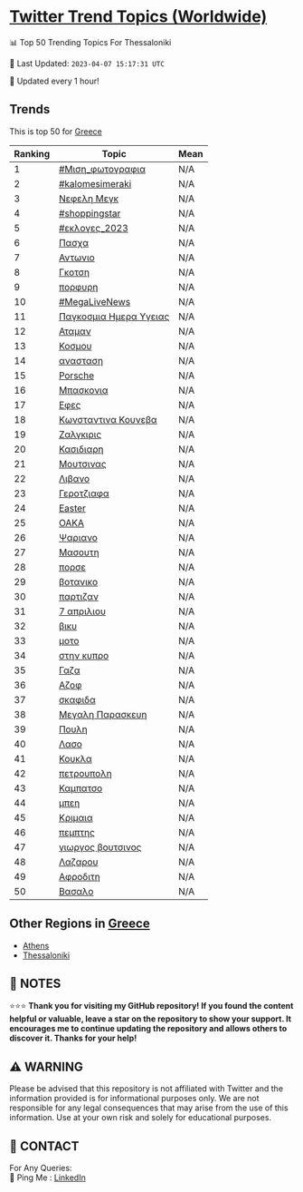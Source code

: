 [Twitter Trend Topics (Worldwide)](https://github.com/ErcinDedeoglu/Twitter-Trend-Topics)
==========


📊 Top 50 Trending Topics For Thessaloniki

📆 Last Updated: `2023-04-07 15:17:31 UTC`

🔧 Updated every 1 hour!


## Trends

This is top 50 for [Greece](</Greece>)

| Ranking | Topic | Mean |
| ------- | ------------ | ------------ |
| 1 | [#Μιση_φωτογραφια](http://twitter.com/search?q=%23%ce%9c%ce%b9%cf%83%ce%b7_%cf%86%cf%89%cf%84%ce%bf%ce%b3%cf%81%ce%b1%cf%86%ce%b9%ce%b1) | N/A |
| 2 | [#kalomesimeraki](http://twitter.com/search?q=%23kalomesimeraki) | N/A |
| 3 | [Νεφελη Μεγκ](http://twitter.com/search?q=%ce%9d%ce%b5%cf%86%ce%b5%ce%bb%ce%b7+%ce%9c%ce%b5%ce%b3%ce%ba) | N/A |
| 4 | [#shoppingstar](http://twitter.com/search?q=%23shoppingstar) | N/A |
| 5 | [#εκλογες_2023](http://twitter.com/search?q=%23%ce%b5%ce%ba%ce%bb%ce%bf%ce%b3%ce%b5%cf%82_2023) | N/A |
| 6 | [Πασχα](http://twitter.com/search?q=%ce%a0%ce%b1%cf%83%cf%87%ce%b1) | N/A |
| 7 | [Αντωνιο](http://twitter.com/search?q=%ce%91%ce%bd%cf%84%cf%89%ce%bd%ce%b9%ce%bf) | N/A |
| 8 | [Γκοτση](http://twitter.com/search?q=%ce%93%ce%ba%ce%bf%cf%84%cf%83%ce%b7) | N/A |
| 9 | [πορφυρη](http://twitter.com/search?q=%cf%80%ce%bf%cf%81%cf%86%cf%85%cf%81%ce%b7) | N/A |
| 10 | [#MegaLiveNews](http://twitter.com/search?q=%23MegaLiveNews) | N/A |
| 11 | [Παγκοσμια Ημερα Υγειας](http://twitter.com/search?q=%ce%a0%ce%b1%ce%b3%ce%ba%ce%bf%cf%83%ce%bc%ce%b9%ce%b1+%ce%97%ce%bc%ce%b5%cf%81%ce%b1+%ce%a5%ce%b3%ce%b5%ce%b9%ce%b1%cf%82) | N/A |
| 12 | [Αταμαν](http://twitter.com/search?q=%ce%91%cf%84%ce%b1%ce%bc%ce%b1%ce%bd) | N/A |
| 13 | [Κοσμου](http://twitter.com/search?q=%ce%9a%ce%bf%cf%83%ce%bc%ce%bf%cf%85) | N/A |
| 14 | [ανασταση](http://twitter.com/search?q=%ce%b1%ce%bd%ce%b1%cf%83%cf%84%ce%b1%cf%83%ce%b7) | N/A |
| 15 | [Porsche](http://twitter.com/search?q=Porsche) | N/A |
| 16 | [Μπασκονια](http://twitter.com/search?q=%ce%9c%cf%80%ce%b1%cf%83%ce%ba%ce%bf%ce%bd%ce%b9%ce%b1) | N/A |
| 17 | [Εφες](http://twitter.com/search?q=%ce%95%cf%86%ce%b5%cf%82) | N/A |
| 18 | [Κωνσταντινα Κουνεβα](http://twitter.com/search?q=%ce%9a%cf%89%ce%bd%cf%83%cf%84%ce%b1%ce%bd%cf%84%ce%b9%ce%bd%ce%b1+%ce%9a%ce%bf%cf%85%ce%bd%ce%b5%ce%b2%ce%b1) | N/A |
| 19 | [Ζαλγκιρις](http://twitter.com/search?q=%ce%96%ce%b1%ce%bb%ce%b3%ce%ba%ce%b9%cf%81%ce%b9%cf%82) | N/A |
| 20 | [Κασιδιαρη](http://twitter.com/search?q=%ce%9a%ce%b1%cf%83%ce%b9%ce%b4%ce%b9%ce%b1%cf%81%ce%b7) | N/A |
| 21 | [Μουτσινας](http://twitter.com/search?q=%ce%9c%ce%bf%cf%85%cf%84%cf%83%ce%b9%ce%bd%ce%b1%cf%82) | N/A |
| 22 | [Λιβανο](http://twitter.com/search?q=%ce%9b%ce%b9%ce%b2%ce%b1%ce%bd%ce%bf) | N/A |
| 23 | [Γεροτζιαφα](http://twitter.com/search?q=%ce%93%ce%b5%cf%81%ce%bf%cf%84%ce%b6%ce%b9%ce%b1%cf%86%ce%b1) | N/A |
| 24 | [Easter](http://twitter.com/search?q=Easter) | N/A |
| 25 | [ΟΑΚΑ](http://twitter.com/search?q=%ce%9f%ce%91%ce%9a%ce%91) | N/A |
| 26 | [Ψαριανο](http://twitter.com/search?q=%ce%a8%ce%b1%cf%81%ce%b9%ce%b1%ce%bd%ce%bf) | N/A |
| 27 | [Μασουτη](http://twitter.com/search?q=%ce%9c%ce%b1%cf%83%ce%bf%cf%85%cf%84%ce%b7) | N/A |
| 28 | [πορσε](http://twitter.com/search?q=%cf%80%ce%bf%cf%81%cf%83%ce%b5) | N/A |
| 29 | [βοτανικο](http://twitter.com/search?q=%ce%b2%ce%bf%cf%84%ce%b1%ce%bd%ce%b9%ce%ba%ce%bf) | N/A |
| 30 | [παρτιζαν](http://twitter.com/search?q=%cf%80%ce%b1%cf%81%cf%84%ce%b9%ce%b6%ce%b1%ce%bd) | N/A |
| 31 | [7 απριλιου](http://twitter.com/search?q=7+%ce%b1%cf%80%cf%81%ce%b9%ce%bb%ce%b9%ce%bf%cf%85) | N/A |
| 32 | [βικυ](http://twitter.com/search?q=%ce%b2%ce%b9%ce%ba%cf%85) | N/A |
| 33 | [μοτο](http://twitter.com/search?q=%ce%bc%ce%bf%cf%84%ce%bf) | N/A |
| 34 | [στην κυπρο](http://twitter.com/search?q=%cf%83%cf%84%ce%b7%ce%bd+%ce%ba%cf%85%cf%80%cf%81%ce%bf) | N/A |
| 35 | [Γαζα](http://twitter.com/search?q=%ce%93%ce%b1%ce%b6%ce%b1) | N/A |
| 36 | [Αζοφ](http://twitter.com/search?q=%ce%91%ce%b6%ce%bf%cf%86) | N/A |
| 37 | [σκαφιδα](http://twitter.com/search?q=%cf%83%ce%ba%ce%b1%cf%86%ce%b9%ce%b4%ce%b1) | N/A |
| 38 | [Μεγαλη Παρασκευη](http://twitter.com/search?q=%ce%9c%ce%b5%ce%b3%ce%b1%ce%bb%ce%b7+%ce%a0%ce%b1%cf%81%ce%b1%cf%83%ce%ba%ce%b5%cf%85%ce%b7) | N/A |
| 39 | [Πουλη](http://twitter.com/search?q=%ce%a0%ce%bf%cf%85%ce%bb%ce%b7) | N/A |
| 40 | [Λασο](http://twitter.com/search?q=%ce%9b%ce%b1%cf%83%ce%bf) | N/A |
| 41 | [Κουκλα](http://twitter.com/search?q=%ce%9a%ce%bf%cf%85%ce%ba%ce%bb%ce%b1) | N/A |
| 42 | [πετρουπολη](http://twitter.com/search?q=%cf%80%ce%b5%cf%84%cf%81%ce%bf%cf%85%cf%80%ce%bf%ce%bb%ce%b7) | N/A |
| 43 | [Καμπατσο](http://twitter.com/search?q=%ce%9a%ce%b1%ce%bc%cf%80%ce%b1%cf%84%cf%83%ce%bf) | N/A |
| 44 | [μπεη](http://twitter.com/search?q=%ce%bc%cf%80%ce%b5%ce%b7) | N/A |
| 45 | [Κριμαια](http://twitter.com/search?q=%ce%9a%cf%81%ce%b9%ce%bc%ce%b1%ce%b9%ce%b1) | N/A |
| 46 | [πεμπτης](http://twitter.com/search?q=%cf%80%ce%b5%ce%bc%cf%80%cf%84%ce%b7%cf%82) | N/A |
| 47 | [γιωργος βουτσινος](http://twitter.com/search?q=%ce%b3%ce%b9%cf%89%cf%81%ce%b3%ce%bf%cf%82+%ce%b2%ce%bf%cf%85%cf%84%cf%83%ce%b9%ce%bd%ce%bf%cf%82) | N/A |
| 48 | [Λαζαρου](http://twitter.com/search?q=%ce%9b%ce%b1%ce%b6%ce%b1%cf%81%ce%bf%cf%85) | N/A |
| 49 | [Αφροδιτη](http://twitter.com/search?q=%ce%91%cf%86%cf%81%ce%bf%ce%b4%ce%b9%cf%84%ce%b7) | N/A |
| 50 | [Βασαλο](http://twitter.com/search?q=%ce%92%ce%b1%cf%83%ce%b1%ce%bb%ce%bf) | N/A |



## Other Regions in [Greece](</Greece>)

* [Athens](</Greece/Athens.md>)
* [Thessaloniki](</Greece/Thessaloniki.md>)



## 📝 NOTES

⭐⭐⭐ **Thank you for visiting my GitHub repository! If you found the content helpful or valuable, leave a star on the repository to show your support. It encourages me to continue updating the repository and allows others to discover it. Thanks for your help!**


## ⚠️ WARNING

Please be advised that this repository is not affiliated with Twitter and the information provided is for informational purposes only. We are not responsible for any legal consequences that may arise from the use of this information. Use at your own risk and solely for educational purposes.


## 📨 CONTACT

 For Any Queries:  
            🏓 Ping Me : [LinkedIn](https://www.linkedin.com/in/ercindedeoglu/)
